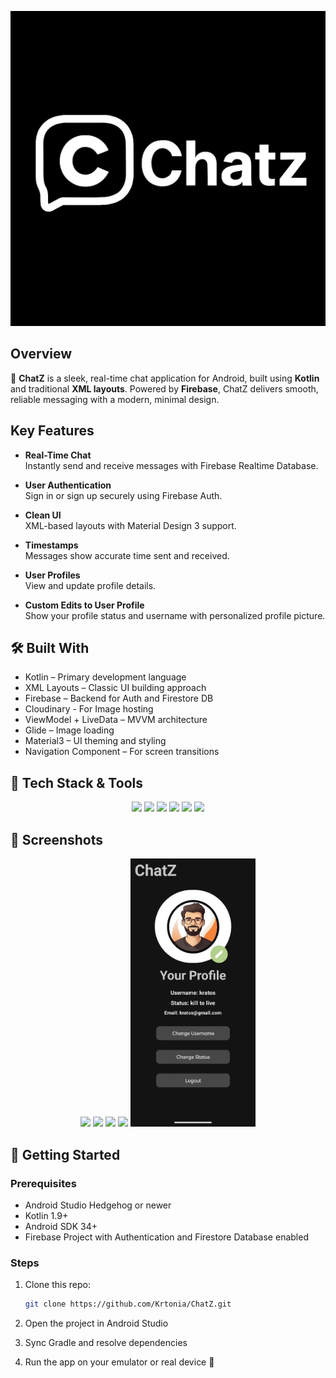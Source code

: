 ![ChatZ Banner](.github/assets/chatz_banner.webp)

## Overview

💬 **ChatZ** is a sleek, real-time chat application for Android, built using **Kotlin** and traditional **XML layouts**. Powered by **Firebase**, ChatZ delivers smooth, reliable messaging with a modern, minimal design.

## Key Features

- **Real-Time Chat**  
  Instantly send and receive messages with Firebase Realtime Database.

- **User Authentication**  
  Sign in or sign up securely using Firebase Auth.

- **Clean UI**  
  XML-based layouts with Material Design 3 support.

- **Timestamps**  
  Messages show accurate time sent and received.

- **User Profiles**  
  View and update profile details.

- **Custom Edits to User Profile**  
  Show your profile status and username with personalized profile picture.

## 🛠️ Built With

- Kotlin – Primary development language  
- XML Layouts – Classic UI building approach  
- Firebase – Backend for Auth and Firestore DB
- Cloudinary - For Image hosting 
- ViewModel + LiveData – MVVM architecture  
- Glide – Image loading  
- Material3 – UI theming and styling  
- Navigation Component – For screen transitions

## 🧰 Tech Stack & Tools

<p align="center">
  <img src="https://img.shields.io/badge/Kotlin-7F52FF?logo=kotlin&logoColor=white&style=for-the-badge"/>
  <img src="https://img.shields.io/badge/XML%20Layouts-2196F3?style=for-the-badge"/>
  <img src="https://img.shields.io/badge/Firebase-FFCA28?logo=firebase&logoColor=black&style=for-the-badge"/>
  <img src="https://img.shields.io/badge/Material--3-6200EE?logo=material-design&logoColor=white&style=for-the-badge"/>
  <img src="https://img.shields.io/badge/MVVM-Architecture-26A69A?style=for-the-badge"/>
  <img src="https://img.shields.io/badge/Android%20Studio-3DDC84?logo=android-studio&logoColor=white&style=for-the-badge"/>
</p>

## 📸 Screenshots

<p align="center">
  <img src=".github/assets/splash.webp" width="200"/>
  <img src=".github/assets/signin.webp" width="200"/>
  <img src=".github/assets/chatlist.webp" width="200"/>
  <img src=".github/assets/chatroom.webp" width="200"/>
  <img src=".github/assets/profile.webp" width="200"/>
</p>

## 🚀 Getting Started

### Prerequisites

- Android Studio Hedgehog or newer  
- Kotlin 1.9+  
- Android SDK 34+  
- Firebase Project with Authentication and Firestore Database enabled

### Steps

1. Clone this repo:
   ```bash
   git clone https://github.com/Krtonia/ChatZ.git

2. Open the project in Android Studio

4. Sync Gradle and resolve dependencies

5. Run the app on your emulator or real device 🚀
